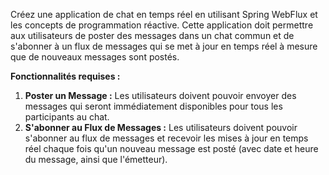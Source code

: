 Créez une application de chat en temps réel en utilisant Spring WebFlux et les concepts de programmation réactive. Cette application doit permettre aux utilisateurs de poster des messages dans un chat commun et de s'abonner à un flux de messages qui se met à jour en temps réel à mesure que de nouveaux messages sont postés.

**Fonctionnalités requises :**

1. **Poster un Message :** Les utilisateurs doivent pouvoir envoyer des messages qui seront immédiatement disponibles pour tous les participants au chat.
2. **S'abonner au Flux de Messages :** Les utilisateurs doivent pouvoir s'abonner au flux de messages et recevoir les mises à jour en temps réel chaque fois qu'un nouveau message est posté (avec date et heure du message, ainsi que l'émetteur).

